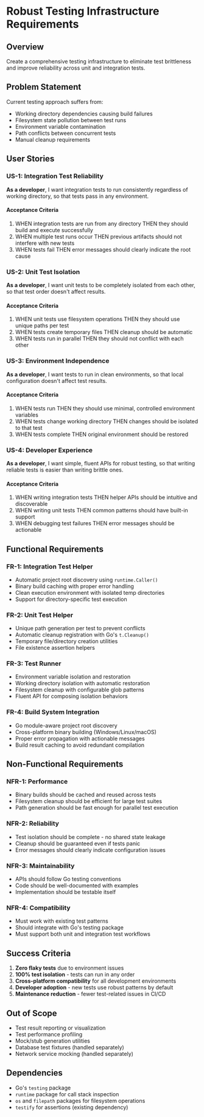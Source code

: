 # Robust Testing Infrastructure Requirements

## Overview

Create a comprehensive testing infrastructure to eliminate test brittleness and improve reliability across unit and integration tests.

## Problem Statement

Current testing approach suffers from:

- Working directory dependencies causing build failures
- Filesystem state pollution between test runs
- Environment variable contamination
- Path conflicts between concurrent tests
- Manual cleanup requirements

## User Stories

### US-1: Integration Test Reliability

**As a developer**, I want integration tests to run consistently regardless of working directory, so that tests pass in any environment.

#### Acceptance Criteria

1. WHEN integration tests are run from any directory THEN they should build and execute successfully
2. WHEN multiple test runs occur THEN previous artifacts should not interfere with new tests
3. WHEN tests fail THEN error messages should clearly indicate the root cause

### US-2: Unit Test Isolation

**As a developer**, I want unit tests to be completely isolated from each other, so that test order doesn't affect results.

#### Acceptance Criteria

1. WHEN unit tests use filesystem operations THEN they should use unique paths per test
2. WHEN tests create temporary files THEN cleanup should be automatic
3. WHEN tests run in parallel THEN they should not conflict with each other

### US-3: Environment Independence

**As a developer**, I want tests to run in clean environments, so that local configuration doesn't affect test results.

#### Acceptance Criteria

1. WHEN tests run THEN they should use minimal, controlled environment variables
2. WHEN tests change working directory THEN changes should be isolated to that test
3. WHEN tests complete THEN original environment should be restored

### US-4: Developer Experience

**As a developer**, I want simple, fluent APIs for robust testing, so that writing reliable tests is easier than writing brittle ones.

#### Acceptance Criteria

1. WHEN writing integration tests THEN helper APIs should be intuitive and discoverable
2. WHEN writing unit tests THEN common patterns should have built-in support
3. WHEN debugging test failures THEN error messages should be actionable

## Functional Requirements

### FR-1: Integration Test Helper

- Automatic project root discovery using `runtime.Caller()`
- Binary build caching with proper error handling
- Clean execution environment with isolated temp directories
- Support for directory-specific test execution

### FR-2: Unit Test Helper

- Unique path generation per test to prevent conflicts
- Automatic cleanup registration with Go's `t.Cleanup()`
- Temporary file/directory creation utilities
- File existence assertion helpers

### FR-3: Test Runner

- Environment variable isolation and restoration
- Working directory isolation with automatic restoration
- Filesystem cleanup with configurable glob patterns
- Fluent API for composing isolation behaviors

### FR-4: Build System Integration

- Go module-aware project root discovery
- Cross-platform binary building (Windows/Linux/macOS)
- Proper error propagation with actionable messages
- Build result caching to avoid redundant compilation

## Non-Functional Requirements

### NFR-1: Performance

- Binary builds should be cached and reused across tests
- Filesystem cleanup should be efficient for large test suites
- Path generation should be fast enough for parallel test execution

### NFR-2: Reliability

- Test isolation should be complete - no shared state leakage
- Cleanup should be guaranteed even if tests panic
- Error messages should clearly indicate configuration issues

### NFR-3: Maintainability

- APIs should follow Go testing conventions
- Code should be well-documented with examples
- Implementation should be testable itself

### NFR-4: Compatibility

- Must work with existing test patterns
- Should integrate with Go's testing package
- Must support both unit and integration test workflows

## Success Criteria

1. **Zero flaky tests** due to environment issues
2. **100% test isolation** - tests can run in any order
3. **Cross-platform compatibility** for all development environments
4. **Developer adoption** - new tests use robust patterns by default
5. **Maintenance reduction** - fewer test-related issues in CI/CD

## Out of Scope

- Test result reporting or visualization
- Test performance profiling
- Mock/stub generation utilities
- Database test fixtures (handled separately)
- Network service mocking (handled separately)

## Dependencies

- Go's `testing` package
- `runtime` package for call stack inspection
- `os` and `filepath` packages for filesystem operations
- `testify` for assertions (existing dependency)
